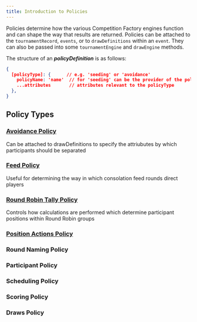 ```yaml
---
title: Introduction to Policies
---
```


Policies determine how the various Competition Factory engines function and can shape the way that results are returned. Policies can be attached to the `tournamentRecord`, `events`, or to `drawDefinitions` within an `event`. They can also be passed into some `tournamentEngine` and `drawEngine` methods.

The structure of an **_policyDefinition_** is as follows:

```json
{
  [policyType]: {      // e.g. 'seeding' or 'avoidance'
    policyName: 'name'  // for 'seeding' can be the provider of the policy, e.g. 'ITF' or 'USTA'
    ...attributes       // attributes relevant to the policyType
  },
}
```

## Policy Types

### [Avoidance Policy](../policies/avoidance)

Can be attached to drawDefinitions to specify the attriubutes by which participants should be separated

### [Feed Policy](../policies/feedPolicy)

Useful for determining the way in which consolation feed rounds direct players

### [Round Robin Tally Policy](../policies/tallyPolicy)

Controls how calculations are performed which determine participant positions within Round Robin groups

### [Position Actions Policy](../policies/positionActions)

### Round Naming Policy

### Participant Policy

### Scheduling Policy

### Scoring Policy

### Draws Policy

